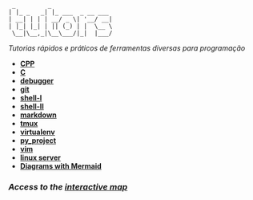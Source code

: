 ```
 _         _
| |_ _   _| |_ ___  _ __ ___
| __| | | | __/ _ \| '__/ __|
| |_| |_| | || (_) | |  \__ \
 \__|\__,_|\__\___/|_|  |___/
```

*Tutorias rápidos e práticos de ferramentas diversas para programação*

- [**CPP**](https://github.com/faleite/42cpp00/wiki)
- [**C**](https://github.com/faleite/tutors/blob/main/src/C.md)
- [**debugger**](https://github.com/faleite/tutors/blob/main/src/debugger.md)
- [**git**](https://github.com/faleite/tutors/blob/main/src/git.md)
- [**shell-I**](https://github.com/faleite/tutors/blob/main/src/shell_I.md)
- [**shell-II**](https://github.com/faleite/tutors/blob/main/src/shell_II.md)
- [**markdown**](https://github.com/faleite/tutors/blob/main/src/markdown.md)
- [**tmux**](https://github.com/faleite/tutors/blob/main/src/tmux.md)
- [**virtualenv**](https://github.com/faleite/tutors/blob/main/src/virtualenv.md)
- [**py_project**](https://github.com/faleite/tutors/blob/main/src/projeto.md)
- [**vim**](https://github.com/faleite/tutors/blob/main/src/vim.md)
- [**linux server**](https://github.com/faleite/tutors/blob/main/src/linux_server.md)
- [**Diagrams with Mermaid**](https://github.com/faleite/tutors/blob/main/src/mermaid.md)

### *Access to the [interactive map](https://faleite.github.io/tutors)*
